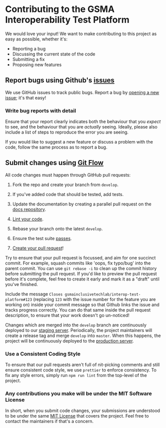 # Contributing to the GSMA Interoperability Test Platform

We would love your input! We want to make contributing to this project as easy
as possible, whether it's:

-   Reporting a bug
-   Discussing the current state of the code
-   Submitting a fix
-   Proposing new features

## Report bugs using Github's [issues](https://github.com/gsmainclusivetechlab/interop-test-platform/issues)

We use GitHub issues to track public bugs. Report a bug by
[opening a new issue](https://github.com/gsmainclusivetechlab/interop-test-platform/issues/new/choose);
it's that easy!

### Write bug reports with detail

Ensure that your report clearly indicates both the behaviour that you _expect_
to see, and the behaviour that you are _actually_ seeing. Ideally, please also
include a list of steps to reproduce the error you are seeing.

If you would like to suggest a new feature or discuss a problem with the code,
follow the same process as to report a bug.

## Submit changes using [Git Flow](https://nvie.com/posts/a-successful-git-branching-model/)

All code changes must happen through GitHub pull requests:

1. Fork the repo and create your branch from `develop`.

2. If you've added code that should be tested, add tests.

3. Update the documentation by creating a parallel pull request on the
   [docs repository](https://github.com/gsmainclusivetechlab/interop-docs).

4. [Lint your code](#use-a-consistent-coding-style).

5. Rebase your branch onto the latest `develop`.

6. Ensure the test suite [passes](./README.md#running-tests).

7. [Create your pull request](https://github.com/gsmainclusivetechlab/interop-test-platform/compare)!

Try to ensure that your pull request is focussed, and aim for one succinct
commit. For example, squash commits like 'oops, fix typo/bug' into the parent
commit. You can use `git rebase -i` to clean up the commit history before
submitting the pull request. If you'd like to preview the pull request before
it's complete, feel free to create it early and mark it as a "draft" until
you've finished.

Include the message `Closes gsmainclusivetechlab/interop-test-platform#123`
(replacing `123` with the issue number for the feature you are working on)
inside your commit message so that Github links the issue and tracks progress
correctly. You can do that same inside the pull request description, to ensure
that your work doesn't go un-noticed!

Changes which are merged into the `develop` branch are continuously deployed to
our [staging server](https://staging.interop.gsmainclusivetechlab.io).
Periodically, the project maintainers will create a release tag and merge
`develop` into `master`. When this happens, the project will be continuously
deployed to the [production server](https://interop.gsmainclusivetechlab.io).

### Use a Consistent Coding Style

To ensure that our pull requests aren't full of nit-picking comments and still
ensure consistent code style, we use `prettier` to enforce consistency. To fix
any style errors, simply run `npm run lint` from the top-level of the project.

### Any contributions you make will be under the MIT Software License

In short, when you submit code changes, your submissions are understood to be
under the same [MIT License](./LICENSE) that covers the project. Feel free to
contact the maintainers if that's a concern.
